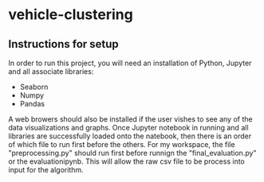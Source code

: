 # vehicle-clustering

## Instructions for setup
In order to run this project, you will need an installation of Python, Jupyter and all associate libraries:
* Seaborn
* Numpy
* Pandas

A web browers should also be installed if the user vishes to see any of the data visualizations and graphs. 
Once Jupyter notebook in running and all libraries are successfully loaded onto the natebook, then there is an order of which file to run first before the others. For my workspace, the file "preprocessing.py" should run first before runnign the "final_evaluation.py" or the evaluationipynb. This will allow the raw csv file to be process into input for the algorithm.
